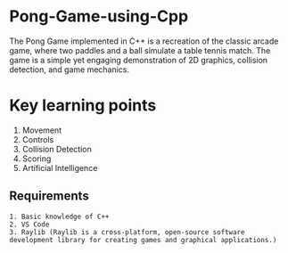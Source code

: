 # Pong-Game-using-Cpp
The Pong Game implemented in C++ is a recreation of the classic arcade game, where two paddles and a ball simulate a table tennis match. The game is a simple yet engaging demonstration of 2D graphics, collision detection, and game mechanics.

# Key learning points
1. Movement
2. Controls
3. Collision Detection
4. Scoring
5. Artificial Intelligence

## Requirements
    1. Basic knowledge of C++
    2. VS Code
    3. Raylib (Raylib is a cross-platform, open-source software development library for creating games and graphical applications.)
